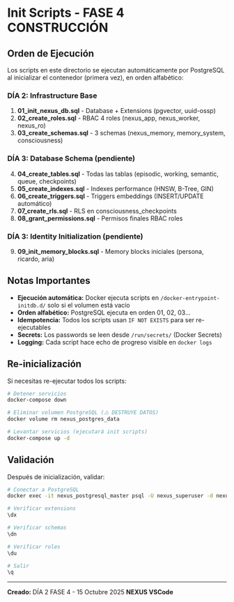# Init Scripts - FASE 4 CONSTRUCCIÓN

## Orden de Ejecución

Los scripts en este directorio se ejecutan automáticamente por PostgreSQL al inicializar el contenedor (primera vez), en orden alfabético:

### DÍA 2: Infrastructure Base
1. **01_init_nexus_db.sql** - Database + Extensions (pgvector, uuid-ossp)
2. **02_create_roles.sql** - RBAC 4 roles (nexus_app, nexus_worker, nexus_ro)
3. **03_create_schemas.sql** - 3 schemas (nexus_memory, memory_system, consciousness)

### DÍA 3: Database Schema (pendiente)
4. **04_create_tables.sql** - Todas las tablas (episodic, working, semantic, queue, checkpoints)
5. **05_create_indexes.sql** - Indexes performance (HNSW, B-Tree, GIN)
6. **06_create_triggers.sql** - Triggers embeddings (INSERT/UPDATE automático)
7. **07_create_rls.sql** - RLS en consciousness_checkpoints
8. **08_grant_permissions.sql** - Permisos finales RBAC roles

### DÍA 3: Identity Initialization (pendiente)
9. **09_init_memory_blocks.sql** - Memory blocks iniciales (persona, ricardo, aria)

## Notas Importantes

- **Ejecución automática:** Docker ejecuta scripts en `/docker-entrypoint-initdb.d/` solo si el volumen está vacío
- **Orden alfabético:** PostgreSQL ejecuta en orden 01, 02, 03...
- **Idempotencia:** Todos los scripts usan `IF NOT EXISTS` para ser re-ejecutables
- **Secrets:** Los passwords se leen desde `/run/secrets/` (Docker Secrets)
- **Logging:** Cada script hace echo de progreso visible en `docker logs`

## Re-inicialización

Si necesitas re-ejecutar todos los scripts:

```bash
# Detener servicios
docker-compose down

# Eliminar volumen PostgreSQL (⚠️ DESTRUYE DATOS)
docker volume rm nexus_postgres_data

# Levantar servicios (ejecutará init scripts)
docker-compose up -d
```

## Validación

Después de inicialización, validar:

```bash
# Conectar a PostgreSQL
docker exec -it nexus_postgresql_master psql -U nexus_superuser -d nexus_memory

# Verificar extensions
\dx

# Verificar schemas
\dn

# Verificar roles
\du

# Salir
\q
```

---
**Creado:** DÍA 2 FASE 4 - 15 Octubre 2025
**NEXUS VSCode**
